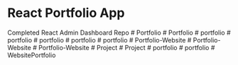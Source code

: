 # React Portfolio App

Completed React Admin Dashboard Repo
#   P o r t f o l i o  
 #   P o r t f o l i o  
 #   p o r t f o l i o  
 #   p o r t f o l i o  
 #   p o r t f o l i o  
 #   p o r t f o l i o  
 #   p o r t f o l i o  
 #   P o r t f o l i o - W e b s i t e  
 #   P o r t f o l i o - W e b s i t e  
 #   P o r t f o l i o - W e b s i t e  
 #   P r o j e c t  
 #   P r o j e c t  
 #   p o r t f o l i o  
 #   p o r t f o l i o  
 #   W e b s i t e P o r t f o l i o  
 